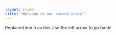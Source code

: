 ```yaml
---
layout: slide
title: "Welcome to our second slide!"
---
```

Replaced line 5 as this
Use the left arrow to go back!
